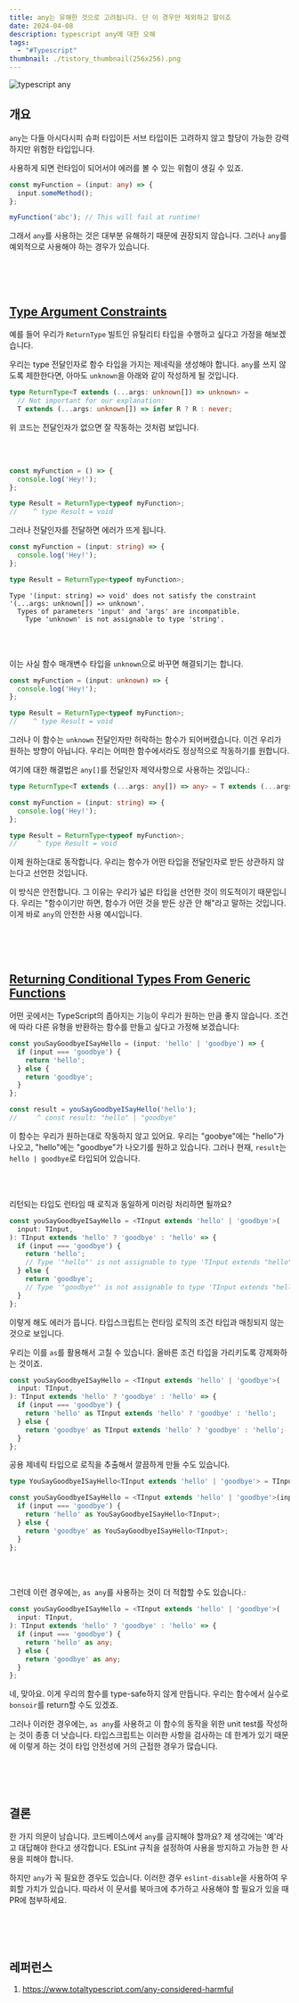 ```yaml
---
title: any는 유해한 것으로 고려됩니다. 단 이 경우만 제외하고 말이죠
date: 2024-04-08
description: typescript any에 대한 오해
tags:
  - "#Typescript"
thumbnail: ./tistory_thumbnail(256x256).png
---
```

![typescript any](tistory_thumbnail(256x256).png)


## 개요

`any`는 다들 아시다시피 슈퍼 타입이든 서브 타입이든 고려하지 않고 할당이 가능한 강력하지만 위험한 타입입니다.

사용하게 되면 런타임이 되어서야 에러를 볼 수 있는 위험이 생길 수 있죠.

```ts
const myFunction = (input: any) => {
  input.someMethod();
};

myFunction('abc'); // This will fail at runtime!
```

그래서 `any`를 사용하는 것은 대부분 유해하기 때문에 권장되지 않습니다. 그러나 `any`를 예외적으로 사용해야 하는 경우가 있습니다.

<br />
<br />
<br />

## [Type Argument Constraints](https://www.totaltypescript.com/any-considered-harmful#type-argument-constraints)

예를 들어 우리가 `ReturnType` 빌트인 유틸리티 타입을 수행하고 싶다고 가정을 해보겠습니다.

우리는 type 전달인자로 함수 타입을 가지는 제네릭을 생성해야 합니다.
`any`를 쓰지 않도록 제한한다면, 아마도 `unknown`을 아래와 같이 작성하게 될 것입니다.

```ts
type ReturnType<T extends (...args: unknown[]) => unknown> =
  // Not important for our explanation:
  T extends (...args: unknown[]) => infer R ? R : never;
```

위 코드는 전달인자가 없으면 잘 작동하는 것처럼 보입니다.

<br />
<br />

```ts
const myFunction = () => {
  console.log('Hey!');
};

type Result = ReturnType<typeof myFunction>;
//    ^ type Result = void
```

그러나 전달인자를 전달하면 에러가 뜨게 됩니다.

```ts
const myFunction = (input: string) => {
  console.log('Hey!');
};

type Result = ReturnType<typeof myFunction>;
```

```
Type '(input: string) => void' does not satisfy the constraint '(...args: unknown[]) => unknown'.
  Types of parameters 'input' and 'args' are incompatible.
    Type 'unknown' is not assignable to type 'string'.

```

<br />
<br />

이는 사실 함수 매개변수 타입을 `unknown`으로 바꾸면 해결되기는 합니다.

```ts
const myFunction = (input: unknown) => {
  console.log('Hey!');
};

type Result = ReturnType<typeof myFunction>;
//    ^ type Result = void
```

그러나 이 함수는 `unknown` 전달인자만 허락하는 함수가 되어버렸습니다. 이건 우리가 원하는 방향이 아닙니다. 우리는 어떠한 함수에서라도 정상적으로 작동하기를 원합니다.

여기에 대한 해결법은 `any[]`를 전달인자 제약사항으로 사용하는 것입니다.:

```ts
type ReturnType<T extends (...args: any[]) => any> = T extends (...args: any[]) => infer R ? R : never;

const myFunction = (input: string) => {
  console.log('Hey!');
};

type Result = ReturnType<typeof myFunction>;
//     ^ type Result = void
```

이제 원하는대로 동작합니다. 우리는 함수가 어떤 타입을 전달인자로 받든 상관하지 않는다고 선언한 것입니다.

이 방식은 안전합니다. 그 이유는 우리가 넓은 타입을 선언한 것이 의도적이기 때문입니다. 우리는 "함수이기만 하면, 함수가 어떤 것을 받든 상관 안 해"라고 말하는 것입니다. 이게 바로 `any`의 안전한 사용 예시입니다.

<br />
<br />
<br />

## [Returning Conditional Types From Generic Functions](https://www.totaltypescript.com/any-considered-harmful#returning-conditional-types-from-generic-functions)

어떤 곳에서는 TypeScript의 좁아지는 기능이 우리가 원하는 만큼 좋지 않습니다. 조건에 따라 다른 유형을 반환하는 함수를 만들고 싶다고 가정해 보겠습니다:

```ts
const youSayGoodbyeISayHello = (input: 'hello' | 'goodbye') => {
  if (input === 'goodbye') {
    return 'hello';
  } else {
    return 'goodbye';
  }
};

const result = youSayGoodbyeISayHello('hello');
//     ^ const result: "hello" | "goodbye"
```

이 함수는 우리가 원하는대로 작동하지 않고 있어요. 우리는 "goobye"에는 "hello"가 나오고, "hello"에는 "goodbye"가 나오기를 원하고 있습니다. 그러나 현재, `result`는 `hello | goodbye`로 타입되어 있습니다.

<br />
<br />

리턴되는 타입도 런타임 때 로직과 동일하게 미러링 처리하면 될까요?

```ts
const youSayGoodbyeISayHello = <TInput extends 'hello' | 'goodbye'>(
  input: TInput,
): TInput extends 'hello' ? 'goodbye' : 'hello' => {
  if (input === 'goodbye') {
    return 'hello';
    // Type '"hello"' is not assignable to type 'TInput extends "hello" ? "goodbye" : "hello"'.
  } else {
    return 'goodbye';
    // Type '"goodbye"' is not assignable to type 'TInput extends "hello" ? "goodbye" : "hello"'.
  }
};
```

이렇게 해도 에러가 뜹니다. 타입스크립트는 런타임 로직의 조건 타입과 매칭되지 않는 것으로 보입니다.

우리는 이를 `as`를 활용해서 고칠 수 있습니다. 올바른 조건 타입을 가리키도록 강제화하는 것이죠.

```ts
const youSayGoodbyeISayHello = <TInput extends 'hello' | 'goodbye'>(
  input: TInput,
): TInput extends 'hello' ? 'goodbye' : 'hello' => {
  if (input === 'goodbye') {
    return 'hello' as TInput extends 'hello' ? 'goodbye' : 'hello';
  } else {
    return 'goodbye' as TInput extends 'hello' ? 'goodbye' : 'hello';
  }
};
```

공용 제네릭 타입으로 로직을 추출해서 깔끔하게 만들 수도 있습니다.

```ts
type YouSayGoodbyeISayHello<TInput extends 'hello' | 'goodbye'> = TInput extends 'hello' ? 'goodbye' : 'hello';

const youSayGoodbyeISayHello = <TInput extends 'hello' | 'goodbye'>(input: TInput): YouSayGoodbyeISayHello<TInput> => {
  if (input === 'goodbye') {
    return 'hello' as YouSayGoodbyeISayHello<TInput>;
  } else {
    return 'goodbye' as YouSayGoodbyeISayHello<TInput>;
  }
};
```

<br />
<br />

그런데 이런 경우에는, `as any`를 사용하는 것이 더 적합할 수도 있습니다.:

```ts
const youSayGoodbyeISayHello = <TInput extends 'hello' | 'goodbye'>(
  input: TInput,
): TInput extends 'hello' ? 'goodbye' : 'hello' => {
  if (input === 'goodbye') {
    return 'hello' as any;
  } else {
    return 'goodbye' as any;
  }
};
```

네, 맞아요. 이게 우리의 함수를 type-safe하지 않게 만듭니다. 우리는 함수에서 실수로 `bonsoir`를 return할 수도 있겠죠.

그러나 이러한 경우에는, `as any`를 사용하고 이 함수의 동작을 위한 unit test를 작성하는 것이 종종 더 낫습니다.
타입스크립트는 이러한 사항을 검사하는 데 한계가 있기 때문에 이렇게 하는 것이 타입 안전성에 거의 근접한 경우가 많습니다.

<br />
<br />
<br />

## 결론

한 가지 의문이 남습니다. 코드베이스에서 `any`를 금지해야 할까요? 제 생각에는 '예'라고 대답해야 한다고 생각합니다. ESLint 규칙을 설정하여 사용을 방지하고 가능한 한 사용을 피해야 합니다.

하지만 `any`가 꼭 필요한 경우도 있습니다. 이러한 경우 `eslint-disable`을 사용하여 우회할 가치가 있습니다. 따라서 이 문서를 북마크에 추가하고 사용해야 할 필요가 있을 때 PR에 첨부하세요.

<br />
<br />
<br />

## 레퍼런스

1. https://www.totaltypescript.com/any-considered-harmful
